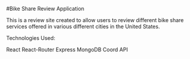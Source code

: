 #Bike Share Review Application

This is a review site created to allow users to review different bike share services offered in various different cities in the United States.

Technologies Used:

React
React-Router
Express
MongoDB
Coord API

